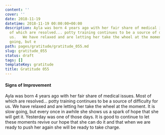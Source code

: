 ```yaml
---
content: ''
cover: ''
date: 2018-11-19
datetime: 2018-11-19 00:00:00+00:00
description: Ayla was born 4 years ago with her fair share of medical issues.  Most
  of which are resolved... potty training continues to be a source of difficulty for
  us.   We have relaxed and are letting her take the wheel at the moment.  It is slow
  going, but e
path: pages/gratitude/gratitude_055.md
slug: gratitude_055
status: draft
tags: []
templateKey: gratitude
title: Gratitude 055
---
```


#### Signs of Improvement

Ayla was born 4 years ago with her fair share of medical issues.  Most of which are resolved... potty training continues to be a source of difficulty for us.   We have relaxed and are letting her take the wheel at the moment.  It is slow going, but every once in awhile she shows us a spark of hope that she will get it. Yesterday was one of those days.  It is good to continue to let these moments revive our hope that she can do it and that when we are ready to push her again she will be ready to take charge.